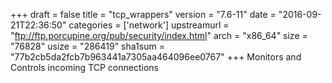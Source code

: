 +++
draft = false
title = "tcp_wrappers"
version = "7.6-11"
date = "2016-09-21T22:36:50"
categories = ['network']
upstreamurl = "ftp://ftp.porcupine.org/pub/security/index.html"
arch = "x86_64"
size = "76828"
usize = "286419"
sha1sum = "77b2cb5da2fcb7b963441a7305aa464096ee0767"
+++
Monitors and Controls incoming TCP connections